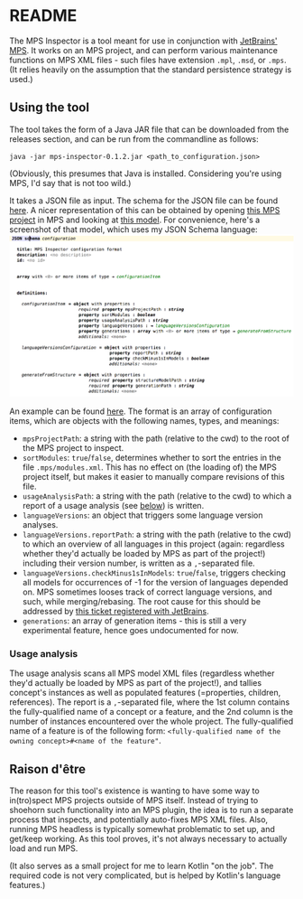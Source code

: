 # README

The MPS Inspector is a tool meant for use in conjunction with [JetBrains' MPS](https://www.jetbrains.com/mps/).
It works on an MPS project, and can perform various maintenance functions on MPS XML files - such files have extension `.mpl`, `.msd`, or `.mps`.
(It relies heavily on the assumption that the standard persistence strategy is used.)


## Using the tool

The tool takes the form of a Java JAR file that can be downloaded from the releases section, and can be run from the commandline as follows:

```
java -jar mps-inspector-0.1.2.jar <path_to_configuration.json>
```

(Obviously, this presumes that Java is installed.
 Considering you're using MPS, I'd say that is not too wild.)

It takes a JSON file as input.
The schema for the JSON file can be found [here](docs/configuration.json).
A nicer representation of this can be obtained by opening [this MPS project](../mps-open-source) in MPS and looking at [this model](http://127.0.0.1:63320/node?ref=r%3Af1a3e78d-0501-4cd7-bd93-048bebea3b89%28JsonSchema.MPSInspector%29%2F3866676681422830897).
For convenience, here's a screenshot of that model, which uses my JSON Schema language:
![screenshot of JSON schema for MPS Inspector configuration](docs/configuration.png)

An example can be found [here](./src/test/resources/tryOnOwn.json).
The format is an array of configuration items, which are objects with the following names, types, and meanings:

* `mpsProjectPath`: a string with the path (relative to the cwd) to the root of the MPS project to inspect.
* `sortModules`: `true`/`false`, determines whether to sort the entries in the file `.mps/modules.xml`.
    This has no effect on (the loading of) the MPS project itself, but makes it easier to manually compare revisions of this file.
* `usageAnalysisPath`: a string with the path (relative to the cwd) to which a report of a usage analysis (see [below](#usage-analysis)) is written.
* `languageVersions`: an object that triggers some language version analyses.
* `languageVersions.reportPath`: a string with the path (relative to the cwd) to which an overview of all languages in this project (again: regardless whether they'd actually be loaded by MPS as part of the project!) including their version number, is written as a `,`-separated file.
* `languageVersions.checkMinus1sInModels`: `true`/`false`, triggers checking all models for occurrences of -1 for the version of languages depended on.
    MPS sometimes looses track of correct language versions, and such, while merging/rebasing.
    The root cause for this should be addressed by [this ticket registered with JetBrains](https://youtrack.jetbrains.com/issue/MPS-29937).
* `generations`: an array of generation items - this is still a very experimental feature, hence goes undocumented for now.


### Usage analysis

The usage analysis scans all MPS model XML files (regardless whether they'd actually be loaded by MPS as part of the project!), and tallies concept's instances as well as populated features (=properties, children, references).
The report is a `,`-separated file, where the 1st column contains the fully-qualified name of a concept or a feature, and the 2nd column is the number of instances encountered over the whole project.
The fully-qualified name of a feature is of the following form: `<fully-qualified name of the owning concept>#<name of the feature"`.


## Raison d'être

The reason for this tool's existence is wanting to have some way to in(tro)spect MPS projects outside of MPS itself.
Instead of trying to shoehorn such functionality into an MPS plugin, the idea is to run a separate process that inspects, and potentially auto-fixes MPS XML files.
Also, running MPS headless is typically somewhat problematic to set up, and get/keep working.
As this tool proves, it's not always necessary to actually load and run MPS.

(It also serves as a small project for me to learn Kotlin "on the job".
The required code is not very complicated, but is helped by Kotlin's language features.)

